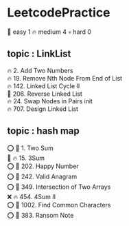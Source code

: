 # LeetcodePractice

🎈   easy       1
🔥   medium     4
💀   hard       0

## topic : LinkList

🔥 2. Add Two Numbers  
🔥 19. Remove Nth Node From End of List  
🔥 142. Linked List Cycle II  
🎈 206. Reverse Linked List  
🔥 24. Swap Nodes in Pairs init  
🔥 707. Design Linked List  

## topic : hash map

⭕ 🎈 1. Two Sum  
🚩 🔥 15. 3Sum  
⭕ 🎈 202. Happy Number  
⭕ 🎈 242. Valid Anagram  
⭕ 🎈 349. Intersection of Two Arrays  
❌ 🔥 454. 4Sum II  
⭕ 🎈 1002. Find Common Characters  
⭕ 🎈 383. Ransom Note  
